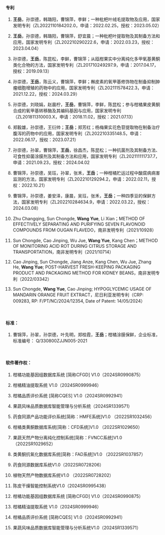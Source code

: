 #### 专利

1. **王岳**，孙崇德，韩璐阳，曹锦萍，李鲜；一种枇杷叶绒毛提取物及应用，国家发明专利（ZL2022110184202.0，申请：2022.02.25，授权：2023.05.02）

2. **王岳**，孙崇德，韩璐阳，曹锦萍，舒宜晨；一种枇杷叶提取物及其制备方法和应用，国家发明专利（ZL202210290222.6，申请：2022.03.23，授权：2023.04.04）

3. 孙崇德，**王岳**，陈昆松，李鲜，曹锦萍；从瓯柑果实中分离纯化多甲氧基黄酮类化合物的方法，国家发明专利（ZL201710249297.9，申请：2017.04.17，授权：2019.09.13）

4. 孙崇德，**王岳**，陈云义，曹锦萍，李鲜；槲皮素的氧甲基修饰物在制备抑制肿瘤细胞增殖的药物中的应用，国家发明专利（ZL202111578422.3，申请：2021.12.22，授权：2024.03.29）

5. 孙崇德，刘晓娟，赵晨柠，**王岳**，曹锦萍，李鲜，陈昆松；参与柑橘果皮黄酮合成的氧甲基转移酶及其编码基因与应用，国家发明专利（ZL201811310003.X，申请：2018.11.02，授权：2021.07.13）

6. 郑毅雄，孙崇德，王衍帅；**王岳**；郑芳红；杨梅果实花色苷提取物在制备治疗腹泻的药物中的应用，国家发明专利（ZL202210335148.5，申请：2022.06.17，授权：2023.07.21）

7. 孙崇德，孙翠，曹锦萍，**王岳**，徐昌杰，陈昆松；一种抗菌剂及其制备方法、可食性抑菌涂膜剂及其制备方法和应用，国家发明专利（ZL202111111737.7，申请：2021.09.23，授权：2024.04.02

8. 曹锦萍，孙崇德，吴珏，孙翠，张禾，**王岳**；一种柑橘贮运过程中酸腐病病害监测的方法，国家发明专利（ZL202210129294.2，申请：2022.02.11，授权：2022.10.21）

9. 曹锦萍，孙崇德，姜安泽，康晨，吴珏，张禾，**王岳**；一种四季豆的保鲜方法，国家发明专利（ZL202210284634.9，申请：2022.03.22，授权：2024.03.08）

10. Zhu Changqing, Sun Chongde, **Wang Yue**, Li Xian；METHOD OF EFFECTIVELY SEPARATING AND PURIFYING SEVEN FLAVONOID COMPOUNDS FROM OUGAN FLAVEDO，南非发明专利（2021/10928）

11. Sun Chongde, Cao Jinping, Wu Jue, **Wang Yue**, Kang Chen；METHOD OF MONITORING ACID ROT DURING CITRUS STORAGE AND TRANSPORTATION，南非发明专利（2021/10714）

12. Cao Jinping, Sun Chongde, Jiang Anze, Kang Chen, Wu Jue, Zhang He, **Wang Yue**; POST-HARVEST FRESH-KEEPING PACKAGING PRODUCT AND PACKAGING METHOD FOR KIDNEY BEANS，南非发明专利（2022/03342）

13. Sun Chongde, **Wang Yue**, Cao Jinping; HYPOGLYCEMIC USAGE OF MANDARIN ORANGE FRUIT EXTRACT，尼日利亚发明专利（CRP: 009283, RP: F/PT/NC/2024/12354, Date of Patent: 14/05/2024）

 

#### 标准：

1. 曹锦萍，孙翠，孙崇德，叶先明，郑桂霞，**王岳**；柑橘涂膜保鲜，企业标准，标准编号： Q/330800ZJJN005-2021

 

#### 软件著作权：

1. 柑橘功能基因组数据库系统 [简称CFGD] V1.0（2024SR0990875）

2. 柑橘精油提取系统 V1.0（2024SR0999946）

3. 柑橘品质评价系统 [简称CQES] V1.0（2024SR0992941）

4. 果蔬风味品质数据库智能管理与分析系统（2024SR1339571）

5. 药食同源产品功能评价系统[简称：HMFE系统]V1.0 （2022SR1032456）

6. 柑橘类黄酮数据库系统[简称：CFD系统]V1.0 （2022SR1029650）

7. 果蔬天然产物分离纯化控制系统[简称：FVNCC系统]V1.0 （2022SR1029652）

8. 类黄酮抗氧化数据库系统[简称：FAD系统]V1.0 （2022SR1037857）

9. 药食同源数据库系统V1.0（2022SR0728206）

10. 植物天然产物数据库系统V1.0 （2022SR0728202）

11. 陈皮干燥智能控制系统V1.0（2024SR0995438）

12. 柑橘功能基因组数据库系统 [简称CFGD] V1.0（2024SR0990875）

13. 柑橘精油提取系统 V1.0（2024SR0999946）

14. 柑橘品质评价系统 [简称CQES] V1.0（2024SR0992941）

15. 果蔬风味品质数据库智能管理与分析系统V1.0（2024SR1339571）

